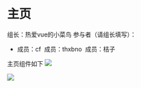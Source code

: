# 主页
组长：热爱vue的小菜鸟 
参与者（请组长填写）：
- 成员：cf
  成员：thxbno
  成员：桔子

主页组件如下
![](https://github.com/Tex-wz/meowcat/blob/master/images/%E4%B8%BB%E9%A1%B5-%20%E7%BB%84%E4%BB%B6.jpg)

![](https://github.com/Tex-wz/meowcat/blob/master/images/%E6%B7%BB%E5%8A%A0%E7%8C%AB%E5%92%8C%E7%8C%AB%E4%BF%A1%E6%81%AF%20-%20%E7%BB%84%E4%BB%B6.jpg)
